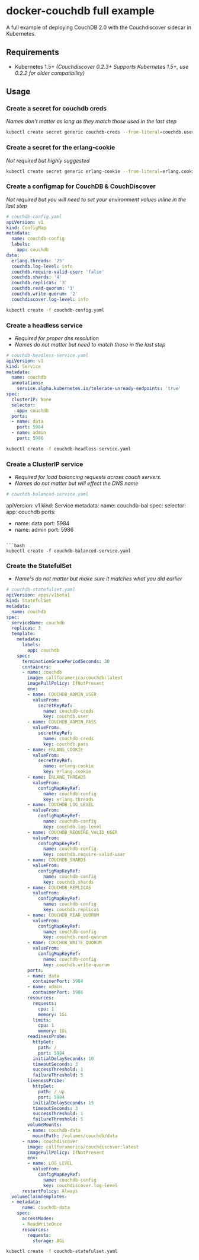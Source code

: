 # docker-couchdb full example

A full example of deploying CouchDB 2.0 with the Couchdiscover sidecar in Kubernetes.

## Requirements
* Kubernetes 1.5+ *(Couchdiscover 0.2.3+ Supports Kubernetes 1.5+, use 0.2.2 for older compatibility)*


## Usage

### Create a secret for couchdb creds
*Names don't matter as long as they match those used in the last step* 

```bash
kubectl create secret generic couchdb-creds --from-literal=couchdb.user=$(sed $(perl -e "print int rand(99999)")"q;d" /usr/share/dict/words) --from-literal=cochdb.pass=$(LC_ALL=C tr -cd '[:alnum:]' < /dev/urandom | head -c 32)
```

### Create a secret for the erlang-cookie
*Not required but highly suggested*

```bash
kubectl create secret generic erlang-cookie --from-literal=erlang.cookie=$(LC_ALL=C tr -cd '[:alnum:]' < /dev/urandom | head -c 64)
```

### Create a configmap for CouchDB & CouchDiscover
*Not required but you will need to set your environment values inline in the last step*


```yaml
# couchdb-config.yaml
apiVersion: v1
kind: ConfigMap
metadata:
  name: couchdb-config
  labels:
    app: couchdb
data:
  erlang.threads: '25'
  couchdb.log-level: info
  couchdb.require-valid-user: 'false'
  couchdb.shards: '4'
  couchdb.replicas: '3'
  couchdb.read-quorum: '1'
  couchdb.write-quorum: '2'
  couchdiscover.log-level: info
```

```bash
kubectl create -f couchdb-config.yaml
```

### Create a headless service
* *Required for proper dns resolution*
* *Names do not matter but need to match those in the last step*

```yaml
# couchdb-headless-service.yaml
apiVersion: v1
kind: Service
metadata:
  name: couchdb
  annotations:
    service.alpha.kubernetes.io/tolerate-unready-endpoints: 'true'
spec:
  clusterIP: None
  selector:
    app: couchdb
  ports:
  - name: data
    port: 5984
  - name: admin
    port: 5986
```

```bash
kubectl create -f couchdb-headless-service.yaml
```

### Create a ClusterIP service
* *Required for load balancing requests across couch servers.*
* *Names do not matter but will effect the DNS name*

```yaml
# couchdb-balanced-service.yaml

```
apiVersion: v1
kind: Service
metadata:
  name: couchdb-bal
spec:
  selector:
    app: couchdb
  ports:
  - name: data
    port: 5984
  - name: admin
    port: 5986
```

```bash
kubectl create -f couchdb-balanced-service.yaml
```

### Create the StatefulSet
* *Name's do not matter but make sure it matches what you did earlier*

```yaml
# couchdb-statefulset.yaml
apiVersion: apps/v1beta1
kind: StatefulSet
metadata:
  name: couchdb
spec:
  serviceName: couchdb
  replicas: 3
  template:
    metadata:
      labels:
        app: couchdb
    spec:
      terminationGracePeriodSeconds: 30
      containers:
      - name: couchdb
        image: callforamerica/couchdb:latest
        imagePullPolicy: IfNotPresent
        env:
        - name: COUCHDB_ADMIN_USER
          valueFrom:
            secretKeyRef:
              name: couchdb-creds
              key: couchdb.user
        - name: COUCHDB_ADMIN_PASS
          valueFrom:
            secretKeyRef:
              name: couchdb-creds
              key: couchdb.pass
        - name: ERLANG_COOKIE
          valueFrom:
            secretKeyRef:
              name: erlang-cookie
              key: erlang.cookie
        - name: ERLANG_THREADS
          valueFrom:
            configMapKeyRef:
              name: couchdb-config
              key: erlang.threads
        - name: COUCHDB_LOG_LEVEL
          valueFrom:
            configMapKeyRef:
              name: couchdb-config
              key: couchdb.log-level
        - name: COUCHDB_REQUIRE_VALID_USER
          valueFrom:
            configMapKeyRef:
              name: couchdb-config
              key: couchdb.require-valid-user
        - name: COUCHDB_SHARDS
          valueFrom:
            configMapKeyRef:
              name: couchdb-config
              key: couchdb.shards
        - name: COUCHDB_REPLICAS
          valueFrom:
            configMapKeyRef:
              name: couchdb-config
              key: couchdb.replicas
        - name: COUCHDB_READ_QUORUM
          valueFrom:
            configMapKeyRef:
              name: couchdb-config
              key: couchdb.read-quorum
        - name: COUCHDB_WRITE_QUORUM
          valueFrom:
            configMapKeyRef:
              name: couchdb-config
              key: couchdb.write-quorum
        ports:
        - name: data
          containerPort: 5984
        - name: admin
          containerPort: 5986
        resources:
          requests:
            cpu: 1
            memory: 1Gi
          limits:
            cpu: 1
            memory: 1Gi
        readinessProbe:
          httpGet:
            path: /
            port: 5984
          initialDelaySeconds: 10
          timeoutSeconds: 3
          successThreshold: 1
          failureThreshold: 5
        livenessProbe:
          httpGet:
            path: /_up
            port: 5984
          initialDelaySeconds: 15
          timeoutSeconds: 3
          successThreshold: 1
          failureThreshold: 5
        volumeMounts:
        - name: couchdb-data
          mountPath: /volumes/couchdb/data
      - name: couchdiscover
        image: callforamerica/couchdiscover:latest
        imagePullPolicy: IfNotPresent
        env:
        - name: LOG_LEVEL
          valueFrom:
            configMapKeyRef:
              name: couchdb-config
              key: couchdiscover.log-level
      restartPolicy: Always
  volumeClaimTemplates:
  - metadata:
      name: couchdb-data
    spec:
      accessModes:
      - ReadWriteOnce
      resources:
        requests:
          storage: 8Gi
```

```bash
kubectl create -f couchdb-statefulset.yaml
```
